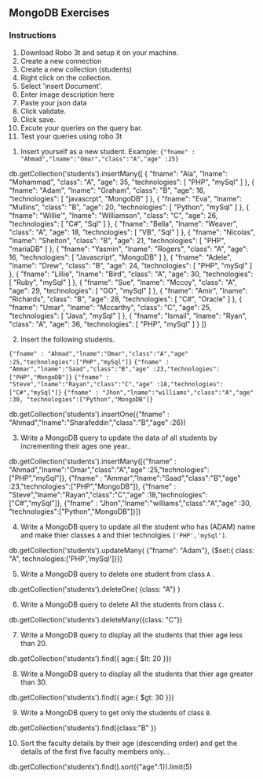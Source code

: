 ## MongoDB Exercises

### Instructions

1. Download Robo 3t and setup it on your machine.
2. Create a new connection
3. Create a new collection (students)
4. Right click on the collection.
5. Select 'insert Document'.
6. Enter image description here
7. Paste your json data
8. Click validate.
9. Click save.
10. Excute your queries on the query bar.
11. Test your queries using robo 3t

1) Insert yourself as a new student. Example:
   `{"fname" : "Ahmad","lname":"Omar","class":"A","age" :25}`

db.getCollection('students').insertMany([
  {
    "fname": "Ala",
    "lname": "Mohammad",
    "class": "A",
    "age": 35,
    "technologies": [
      "PHP",
      "mySql"
    ]
  },
  {
    "fname": "Adam",
    "lname": "Graham",
    "class": "B",
    "age": 16,
    "technologies": [
      "javascrpt",
      "MongoDB"
    ]
  },
  {
    "fname": "Eva",
    "lname": "Mullins",
    "class": "B",
    "age": 20,
    "technologies": [
      "Python",
      "mySql"
    ]
  },
  {
    "fname": "Willie'",
    "lname": "Williamson",
    "class": "C",
    "age": 26,
    "technologies": [
      "C#",
      "Sql"
    ]
  },
  {
    "fname": "Bella",
    "lname": "Weaver",
    "class": "A",
    "age": 18,
    "technologies": [
      "VB",
      "Sql"
    ]
  },
  {
    "fname": "Nicolas",
    "lname": "Shelton",
    "class": "B",
    "age": 21,
    "technologies": [
      "PHP",
      "mariaDB"
    ]
  },
  {
    "fname": "Yasmin",
    "lname": "Rogers",
    "class": "A",
    "age": 16,
    "technologies": [
      "Javascript",
      "MongoDB"
    ]
  },
  {
    "fname": "Adele",
    "lname": "Drew",
    "class": "B",
    "age": 24,
    "technologies": [
      "PHP",
      "mySql"
    ]
  },
  {
    "fname": "Lillie",
    "lname": "Bird",
    "class": "A",
    "age": 30,
    "technologies": [
      "Ruby",
      "mySql"
    ]
  },
  {
    "fname": "Sue",
    "lname": "Mccoy",
    "class": "A",
    "age": 29,
    "technologies": [
      "GO",
      "mySql"
    ]
  },
  {
    "fname": "Amir",
    "lname": "Richards",
    "class": "B",
    "age": 28,
    "technologies": [
      "C#",
      "Oracle"
    ]
  },
  {
    "fname": "Umar",
    "lname": "Mccarthy",
    "class": "C",
    "age": 25,
    "technologies": [
      "Java",
      "mySql"
    ]
  },
  {
    "fname": "Ismail",
    "lname": "Ryan",
    "class": "A",
    "age": 36,
    "technologies": [
      "PHP",
      "mySql"
    ]
  }
])

2) Insert the following students.

`{"fname" : "Ahmad","lname":"Omar","class":"A","age" :25,"technologies":["PHP","mySql"]}`
`{"fname" : "Ammar","lname":"Saad","class":"B","age" :23,"technologies":["PHP","MongoDB"]}`
`{"fname" : "Steve","lname":"Rayan","class":"C","age" :18,"technologies":["C#","mySql"]}`
`{"fname" : "Jhon","lname":"williams","class":"A","age" :30, "technologies":["Python","MongoDB"]}`

db.getCollection('students').insertOne({"fname" : "Ahmad","lname":"Sharafeddin","class":"B","age" :26})


3.  Write a MongoDB query to update the data of all students by incrementing their ages one year..

db.getCollection('students').insertMany([{"fname" : "Ahmad","lname":"Omar","class":"A","age" :25,"technologies":["PHP","mySql"]},
{"fname" : "Ammar","lname":"Saad","class":"B","age" :23,"technologies":["PHP","MongoDB"]},
{"fname" : "Steve","lname":"Rayan","class":"C","age" :18,"technologies":["C#","mySql"]},
{"fname" : "Jhon","lname":"williams","class":"A","age" :30, "technologies":["Python","MongoDB"]}])



4.  Write a MongoDB query to update all the student who has (ADAM) name and make thier classes `A` and thier technolgies `['PHP','mySql']`.

db.getCollection('students').updateMany(
{"fname": "Adam"},
{$set:{
    class: "A",
    technologies:['PHP','mySql']}})

5.  Write a MongoDB query to delete one student from class `A` .

db.getCollection('students').deleteOne(
   {class: "A"}
   )


6.  Write a MongoDB query to delete All the students from class `C`.

db.getCollection('students').deleteMany({class: "C"})

7.  Write a MongoDB query to display all the students that thier age less than 20.

db.getCollection('students').find({ age:{ $lt: 20 }})

8.  Write a MongoDB query to display all the students that thier age greater than 30.

db.getCollection('students').find({ age:{ $gt: 30 }})

9.  Write a MongoDB query to get only the students of class `B`.

db.getCollection('students').find({class:"B" })

10. Sort the faculty details by their age (descending order) and get the details of the first five faculty members only. .

db.getCollection('students').find().sort({"age":1}).limit(5)
